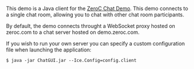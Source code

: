 This demo is a Java client for the [ZeroC Chat Demo](https://zeroc.com/chat/index.html). This demo connects to a single chat room, allowing you to chat with other chat room participants.

By default, the demo connects throught a WebSocket proxy hosted on zeroc.com to a chat server hosted on demo.zeroc.com.

If you wish to run your own server you can specify a custom configuration file when launching the application:

```
$ java -jar ChatGUI.jar --Ice.Config=config.client
```
